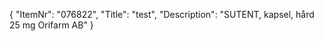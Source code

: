 {
  "ItemNr": "076822",
  "Title": "test",
  "Description": "SUTENT, kapsel, hård 25 mg Orifarm AB"
}